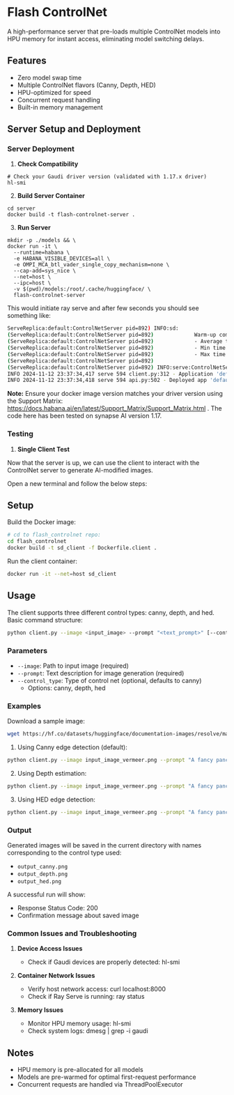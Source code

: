 # Flash ControlNet

A high-performance server that pre-loads multiple ControlNet models into HPU memory for instant access, eliminating model switching delays.

## Features

- Zero model swap time
- Multiple ControlNet flavors (Canny, Depth, HED)
- HPU-optimized for speed
- Concurrent request handling
- Built-in memory management

## Server Setup and Deployment
### Server Deployment

1. **Check Compatibility**
```   
# Check your Gaudi driver version (validated with 1.17.x driver)
hl-smi
```

2. **Build Server Container**
```
cd server
docker build -t flash-controlnet-server .
```
3. **Run Server**
```
mkdir -p ./models && \
docker run -it \
  --runtime=habana \
  -e HABANA_VISIBLE_DEVICES=all \
  -e OMPI_MCA_btl_vader_single_copy_mechanism=none \
  --cap-add=sys_nice \
  --net=host \
  --ipc=host \
  -v $(pwd)/models:/root/.cache/huggingface/ \
  flash-controlnet-server
```
This would initiate ray serve and after few seconds you should see something like:

```bash
ServeReplica:default:ControlNetServer pid=892) INFO:sd:
(ServeReplica:default:ControlNetServer pid=892)             Warm-up completed for thibaud/controlnet-sd21-openpose-diffusers:
(ServeReplica:default:ControlNetServer pid=892)             - Average time: 1.36s
(ServeReplica:default:ControlNetServer pid=892)             - Min time: 0.13s
(ServeReplica:default:ControlNetServer pid=892)             - Max time: 2.58s
(ServeReplica:default:ControlNetServer pid=892)
(ServeReplica:default:ControlNetServer pid=892) INFO:serve:ControlNetServer initialized successfully
INFO 2024-11-12 23:37:34,417 serve 594 client.py:312 - Application 'default' is ready at http://127.0.0.1:8000/.
INFO 2024-11-12 23:37:34,418 serve 594 api.py:502 - Deployed app 'default' successfully.
```


**Note:** Ensure your docker image version matches your driver version using the Support Matrix: https://docs.habana.ai/en/latest/Support_Matrix/Support_Matrix.html . The code here has been tested on synapse AI version 1.17.

### Testing

1. **Single Client Test**

Now that the server is up, we can use the client to interact with the ControlNet server to generate AI-modified images.

Open a new terminal and follow the below steps:

## Setup

Build the Docker image:
```bash
# cd to flash_controlnet repo:
cd flash_controlnet
docker build -t sd_client -f Dockerfile.client .
```

Run the client container:
```bash
docker run -it --net=host sd_client
```

## Usage

The client supports three different control types: canny, depth, and hed. Basic command structure:

```bash
python client.py --image <input_image> --prompt "<text_prompt>" [--control_type <type>]
```

### Parameters

- `--image`: Path to input image (required)
- `--prompt`: Text description for image generation (required)
- `--control_type`: Type of control net (optional, defaults to canny)
  - Options: canny, depth, hed

### Examples

Download a sample image:

```bash
wget https://hf.co/datasets/huggingface/documentation-images/resolve/main/diffusers/input_image_vermeer.png
```

1. Using Canny edge detection (default):
```bash
python client.py --image input_image_vermeer.png --prompt "A fancy pancy image"
```

2. Using Depth estimation:
```bash
python client.py --image input_image_vermeer.png --prompt "A fancy pancy image" --control_type depth
```

3. Using HED edge detection:
```bash
python client.py --image input_image_vermeer.png --prompt "A fancy pancy image" --control_type hed
```

### Output

Generated images will be saved in the current directory with names corresponding to the control type used:
- `output_canny.png`
- `output_depth.png`
- `output_hed.png`

A successful run will show:
- Response Status Code: 200
- Confirmation message about saved image

### Common Issues and Troubleshooting

1. **Device Access Issues**
   - Check if Gaudi devices are properly detected: hl-smi

2. **Container Network Issues**
   - Verify host network access: curl localhost:8000
   - Check if Ray Serve is running: ray status

3. **Memory Issues**
   - Monitor HPU memory usage: hl-smi
   - Check system logs: dmesg | grep -i gaudi


## Notes
 - HPU memory is pre-allocated for all models
 - Models are pre-warmed for optimal first-request performance
 - Concurrent requests are handled via ThreadPoolExecutor
